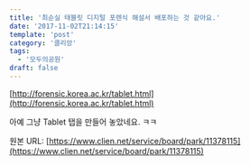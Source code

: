```yaml
---
title: '최순실 태블릿 디지털 포렌식 해설서 배포하는 것 같아요.'
date: '2017-11-02T21:14:15'
template: 'post'
category: '클리앙'
tags: 
  - '모두의공원'
draft: false
---
```


[http://forensic.korea.ac.kr/tablet.html](http://forensic.korea.ac.kr/tablet.html)

  

아예 그냥 Tablet 탭을 만들어 놓았네요. ㅋㅋ

원본 URL: [https://www.clien.net/service/board/park/11378115](https://www.clien.net/service/board/park/11378115)